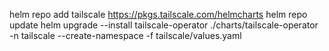 helm repo add tailscale https://pkgs.tailscale.com/helmcharts
helm repo update
helm upgrade --install tailscale-operator ./charts/tailscale-operator -n tailscale --create-namespace -f tailscale/values.yaml


